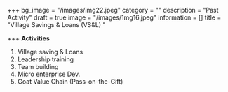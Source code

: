 +++
bg_image = "/images/img22.jpeg"
category = ""
description = "Past Activity"
draft = true
image = "/images/1mg16.jpeg"
information = []
title = "Village Savings &  Loans (VS&L) "

+++
**Activities**

1. Village saving & Loans
2.  Leadership training
3. Team building
4. Micro enterprise Dev.
5.  Goat Value Chain (Pass-on-the-Gift)
